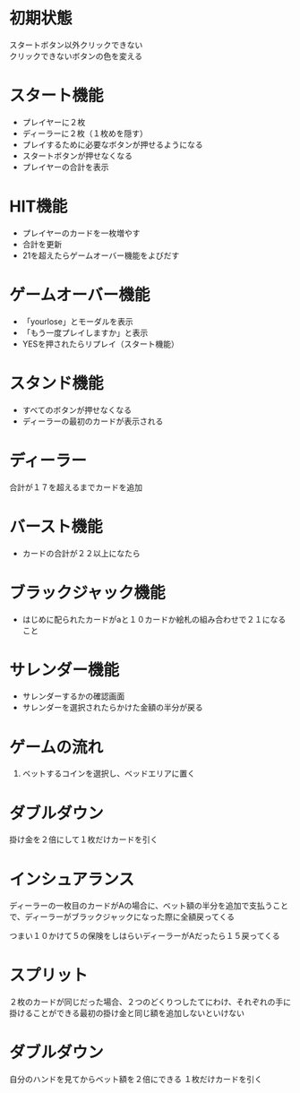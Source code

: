 # 初期状態
スタートボタン以外クリックできない  
クリックできないボタンの色を変える
# スタート機能
* プレイヤーに２枚
* ディーラーに２枚（１枚めを隠す）
* プレイするために必要なボタンが押せるようになる
* スタートボタンが押せなくなる
* プレイヤーの合計を表示

# HIT機能
* プレイヤーのカードを一枚増やす
* 合計を更新
* 21を超えたらゲームオーバー機能をよびだす
# ゲームオーバー機能
* 「yourlose」とモーダルを表示
* 「もう一度プレイしますか」と表示
* YESを押されたらリプレイ（スタート機能）
# スタンド機能
* すべてのボタンが押せなくなる
* ディーラーの最初のカードが表示される
# ディーラー
合計が１７を超えるまでカードを追加
# バースト機能
* カードの合計が２２以上になたら
# ブラックジャック機能
* はじめに配られたカードがaと１０カードか絵札の組み合わせで２１になること


# サレンダー機能
* サレンダーするかの確認画面
* サレンダーを選択されたらかけた金額の半分が戻る

# ゲームの流れ
1. ベットするコインを選択し、ベッドエリアに置く

# ダブルダウン
掛け金を２倍にして１枚だけカードを引く

# インシュアランス
ディーラーの一枚目のカードがAの場合に、ベット額の半分を追加で支払うことで、ディーラーがブラックジャックになった際に全額戻ってくる

つまい１０かけて５の保険をしはらいディーラーがAだったら１５戻ってくる
# スプリット
２枚のカードが同じだった場合、２つのどくりつしたてにわけ、それぞれの手に掛けることができる最初の掛け金と同じ額を追加しないといけない
# ダブルダウン
自分のハンドを見てからベット額を２倍にできる
１枚だけカードを引く